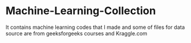 # Machine-Learning-Collection
It contains machine learning codes that I made and some of files for data source are from geeksforgeeks courses and Kraggle.com
